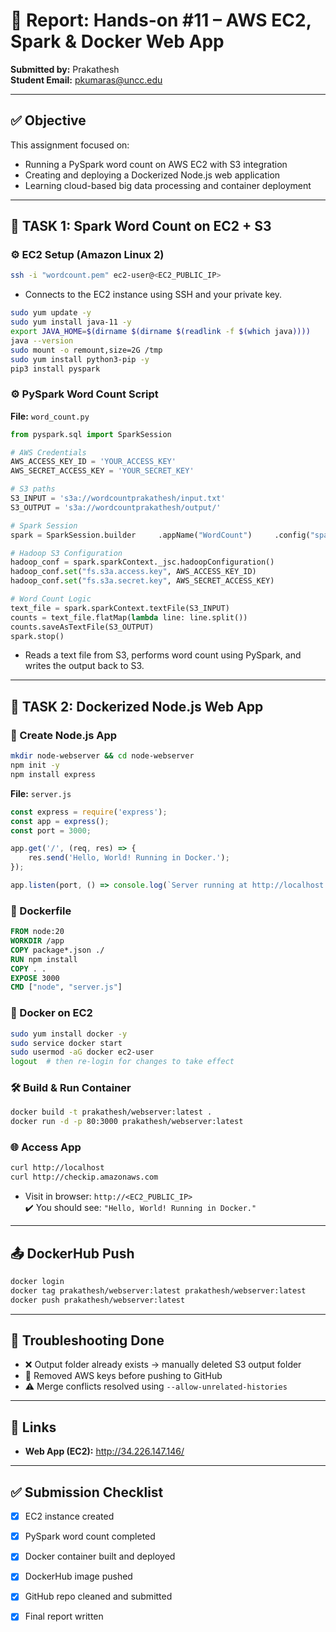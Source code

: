 # 📘 Report: Hands-on #11 – AWS EC2, Spark & Docker Web App

**Submitted by:** Prakathesh  
**Student Email:** pkumaras@uncc.edu

---

## ✅ Objective

This assignment focused on:

- Running a PySpark word count on AWS EC2 with S3 integration  
- Creating and deploying a Dockerized Node.js web application  
- Learning cloud-based big data processing and container deployment  

---

## 🔹 TASK 1: Spark Word Count on EC2 + S3

### ⚙️ EC2 Setup (Amazon Linux 2)

```bash
ssh -i "wordcount.pem" ec2-user@<EC2_PUBLIC_IP>
```

- Connects to the EC2 instance using SSH and your private key.

```bash
sudo yum update -y
sudo yum install java-11 -y
export JAVA_HOME=$(dirname $(dirname $(readlink -f $(which java))))
java --version
sudo mount -o remount,size=2G /tmp
sudo yum install python3-pip -y
pip3 install pyspark
```

### ⚙️ PySpark Word Count Script

**File:** `word_count.py`

```python
from pyspark.sql import SparkSession

# AWS Credentials
AWS_ACCESS_KEY_ID = 'YOUR_ACCESS_KEY'
AWS_SECRET_ACCESS_KEY = 'YOUR_SECRET_KEY'

# S3 paths
S3_INPUT = 's3a://wordcountprakathesh/input.txt'
S3_OUTPUT = 's3a://wordcountprakathesh/output/'

# Spark Session
spark = SparkSession.builder     .appName("WordCount")     .config("spark.jars.packages", "org.apache.hadoop:hadoop-aws:3.3.1,com.amazonaws:aws-java-sdk-bundle:1.11.901")     .getOrCreate()

# Hadoop S3 Configuration
hadoop_conf = spark.sparkContext._jsc.hadoopConfiguration()
hadoop_conf.set("fs.s3a.access.key", AWS_ACCESS_KEY_ID)
hadoop_conf.set("fs.s3a.secret.key", AWS_SECRET_ACCESS_KEY)

# Word Count Logic
text_file = spark.sparkContext.textFile(S3_INPUT)
counts = text_file.flatMap(lambda line: line.split())                   .map(lambda word: (word, 1))                   .reduceByKey(lambda a, b: a + b)
counts.saveAsTextFile(S3_OUTPUT)
spark.stop()
```

- Reads a text file from S3, performs word count using PySpark, and writes the output back to S3.

---

## 🔹 TASK 2: Dockerized Node.js Web App

### 📁 Create Node.js App

```bash
mkdir node-webserver && cd node-webserver
npm init -y
npm install express
```

**File:** `server.js`

```javascript
const express = require('express');
const app = express();
const port = 3000;

app.get('/', (req, res) => {
    res.send('Hello, World! Running in Docker.');
});

app.listen(port, () => console.log(`Server running at http://localhost:${port}`));
```

### 🐳 Dockerfile

```Dockerfile
FROM node:20
WORKDIR /app
COPY package*.json ./
RUN npm install
COPY . .
EXPOSE 3000
CMD ["node", "server.js"]
```

### 🔧 Docker on EC2

```bash
sudo yum install docker -y
sudo service docker start
sudo usermod -aG docker ec2-user
logout  # then re-login for changes to take effect
```

### 🛠️ Build & Run Container

```bash
docker build -t prakathesh/webserver:latest .
docker run -d -p 80:3000 prakathesh/webserver:latest
```

### 🌐 Access App

```bash
curl http://localhost
curl http://checkip.amazonaws.com
```

- Visit in browser: `http://<EC2_PUBLIC_IP>`  
✔️ You should see: `"Hello, World! Running in Docker."`

---

## 📤 DockerHub Push

```bash
docker login
docker tag prakathesh/webserver:latest prakathesh/webserver:latest
docker push prakathesh/webserver:latest
```

---

## 🔧 Troubleshooting Done

- ❌ Output folder already exists → manually deleted S3 output folder  
- 🛑 Removed AWS keys before pushing to GitHub  
- ⚠️ Merge conflicts resolved using `--allow-unrelated-histories`

---

## 🔗 Links
 
- **Web App (EC2):** http://34.226.147.146/

---

## ✅ Submission Checklist

- [x] EC2 instance created  
- [x] PySpark word count completed  
- [x] Docker container built and deployed  
- [x] DockerHub image pushed  
- [x] GitHub repo cleaned and submitted  
- [x] Final report written  


